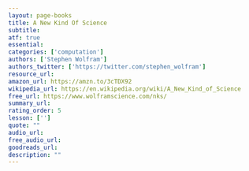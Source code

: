 ```yaml
---
layout: page-books
title: A New Kind Of Science
subtitle: 
atf: true
essential: 
categories: ['computation']
authors: ['Stephen Wolfram']
authors_twitter: ['https://twitter.com/stephen_wolfram']
resource_url: 
amazon_url: https://amzn.to/3cTDX92
wikipedia_url: https://en.wikipedia.org/wiki/A_New_Kind_of_Science
free_url: https://www.wolframscience.com/nks/
summary_url: 
rating_order: 5
lesson: ['']
quote: ""
audio_url: 
free_audio_url: 
goodreads_url: 
description: ""
---
```

